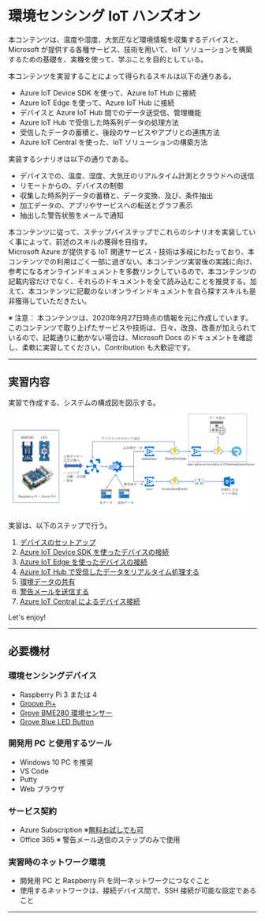 # 環境センシング IoT ハンズオン  
本コンテンツは、温度や湿度、大気圧など環境情報を収集するデバイスと、Microsoft が提供する各種サービス、技術を用いて、IoT ソリューションを構築するための基礎を、実機を使って、学ぶことを目的としている。  

本コンテンツを実習することによって得られるスキルは以下の通りある。  

- Azure IoT Device SDK を使って、Azure IoT Hub に接続
- Azure IoT Edge を使って、Azure IoT Hub に接続
- デバイスと Azure IoT Hub 間でのデータ送受信、管理機能 
- Azure IoT Hub で受信した時系列データの処理方法 
- 受信したデータの蓄積と、後段のサービスやアプリとの連携方法  
- Azure IoT Central を使った、IoT ソリューションの構築方法 

実装するシナリオは以下の通りである。  

- デバイスでの、温度、湿度、大気圧のリアルタイム計測とクラウドへの送信 
- リモートからの、デバイスの制御 
- 収集した時系列データの蓄積と、データ変換、及び、条件抽出
- 加工データの、アプリやサービスへの転送とグラフ表示  
- 抽出した警告状態をメールで通知 

本コンテンツに従って、ステップバイステップでこれらのシナリオを実装していく事によって、前述のスキルの獲得を目指す。  
Microsoft Azure が提供する IoT 関連サービス・技術は多岐にわたっており、本コンテンツでの利用はごく一部に過ぎない。本コンテンツ実習後の実践に向け、参考になるオンラインドキュメントを多数リンクしているので、本コンテンツの記載内容だけでなく、それらのドキュメントを全て読み込むことを推奨する。加えて、本コンテンツに記載のないオンラインドキュメントを自ら探すスキルも是非獲得していただきたい。  

※ 注意： 本コンテンツは、2020年9月27日時点の情報を元に作成しています。このコンテンツで取り上げたサービスや技術は、日々、改良、改善が加えられているので、記載通りに動かない場合は、Microsoft Docs のドキュメントを確認し、柔軟に実習してください。Contribution も大歓迎です。

----
## 実習内容  
実習で作成する、システムの構成図を図示する。  
![architecture](images/hol-arch-all.png)

実習は、以下のステップで行う。  

1. [デバイスのセットアップ](docs/SetupDevice.md)
2. [Azure IoT Device SDK を使ったデバイスの接続](docs/IoTDeviceApp.md)
3. [Azure IoT Edge を使ったデバイスの接続](docs/IoTEdgeModule.md)
4. [Azure IoT Hub で受信したデータをリアルタイム処理する](docs/StreamAnalytics.md)
5. [環境データの共有](docs/DataShare.md)
6. [警告メールを送信する](docs/SendMail.md)
7. [Azure IoT Central によるデバイス接続](docs/IoTCentral.md)

Let's enjoy!

---
## 必要機材  

### 環境センシングデバイス  
- Raspberry Pi 3 または 4 
- [Groove Pi+](https://jp.seeedstudio.com/GrovePi-p-2241.html) 
- [Grove BME280 環境センサー](https://jp.seeedstudio.com/Grove-Temp-Humi-Barometer-Sensor-BME280-p-495.html)
- [Grove Blue LED Button](https://www.seeedstudio.com/Grove-Blue-LED-Button.html)  

### 開発用 PC と使用するツール 
- Windows 10 PC を推奨
- VS Code
- Putty
- Web ブラウザ  

### サービス契約  
- Azure Subscription  ※[無料お試しでも可](https://azure.microsoft.com/ja-jp/free)
- Office 365 ※ 警告メール送信のステップのみで使用  

### 実習時のネットワーク環境  
- 開発用 PC と Raspberry Pi を同一ネットワークにつなぐこと 
- 使用するネットワークは、接続デバイス間で、SSH 接続が可能な設定であること
---
